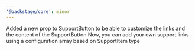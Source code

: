 ```yaml
---
'@backstage/core': minor
---
```


Added a new prop to SupportButton to be able to customize the links and the content of the SupportButton
Now, you can add your own support links using a configuration array based on SupportItem type
